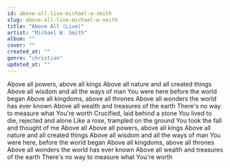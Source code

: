 ```yaml
---
id: above-all-live-michael-w-smith
slug: above-all-live-michael-w-smith
title: "Above All (Live)"
artist: "Michael W. Smith"
album: ""
cover: ""
created_at: ""
genre: "christian"
updated_at: ""
---
```


Above all powers, above all kings
Above all nature and all created things
Above all wisdom and all the ways of man
You were here before the world began
Above all kingdoms, above all thrones
Above all wonders the world has ever known
Above all wealth and treasures of the earth
There's no way to measure what You're worth
Crucified, laid behind a stone
You lived to die, rejected and alone
Like a rose, trampled on the ground
You took the fall and thought of me
Above all
Above all powers, above all kings
Above all nature and all created things
Above all wisdom and all the ways of man
You were here, before the world began
Above all kingdoms, above all thrones
Above all wonders the world has ever known
Above all wealth and treasures of the earth
There's no way to measure what You're worth